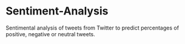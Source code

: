 # Sentiment-Analysis
Sentimental analysis of tweets from Twitter to predict percentages of positive, negative or neutral tweets.
